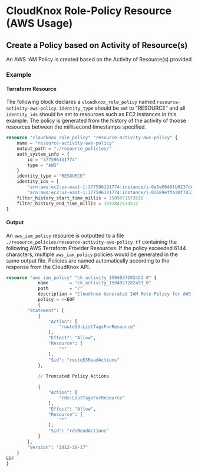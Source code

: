 # CloudKnox Role-Policy Resource (AWS Usage)

## Create a Policy based on Activity of Resource(s)

An AWS IAM Policy is created based on the Activity of Resource(s) provided

### Example

#### Terraform Resource

The following block declares a `cloudknox_role_policy` named `resource-activity-aws-policy`. `identity_type` should be set to "RESOURCE" and all `identity_ids` should be set to resources such as EC2 instances in this example. The policy is generated from the history of the activity of thoose resources between the millisecond timestamps specified. 

```terraform
resource "cloudknox_role_policy" "resource-activity-aws-policy" {
    name = "resource-activity-aws-policy"
    output_path = "./resource_policies/"
    auth_system_info = {
        id = "377596131774"
        type = "AWS"
    }
    identity_type = "RESOURCE"
    identity_ids = [
        "arn:aws:ec2:us-east-1:377596131774:instance/i-0a5e0048fb0237de0",
    	"arn:aws:ec2:us-east-1:377596131774:instance/i-03689effa30f70329"]
    filter_history_start_time_millis = 1585071573512
    filter_history_end_time_millis = 1592847573512
}
```

#### Output

An `aws_iam_policy` resource is outputted to a file `./resource_policies/resource-activity-aws-policy.tf` containing the following AWS Terraform Provider Resources. If the policy exceeded 6144 characters, multiple `aws_iam_policy` policies would be generated in the same output file. Policies are named automatically according to the response from the CloudKnox API.

```terraform
resource "aws_iam_policy" "ck_activity_1594927282453_0" {
			name        = "ck_activity_1594927282453_0"
			path        = "/"
			description = "Cloudknox Generated IAM Role-Policy for AWS at 2020-07-16 12:21:21.7822427 -0700 PDT m=+0.381123001"
			policy = <<EOF
			{
		"Statement": [
			{
				"Action": [
					"route53:ListTagsForResource"
				],
				"Effect": "Allow",
				"Resource": [
					"*"
				],
				"Sid": "route53ReadActions"
			},
			
            // Truncated Policy Actions

			{
				"Action": [
					"rds:ListTagsForResource"
				],
				"Effect": "Allow",
				"Resource": [
					"*"
				],
				"Sid": "rdsReadActions"
			}
		],
		"Version": "2012-10-17"
	}
EOF
}


```


